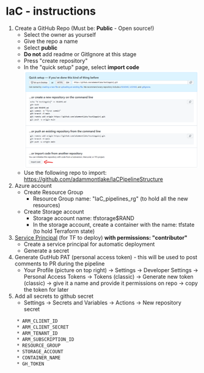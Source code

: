 IaC - instructions
============
1. Create a GitHub Repo (Must be: **Public** - Open source!)
   * Select the owner as yourself
   * Give the repo a name
   * Select **public**
   * **Do not** add readme or GitIgnore at this stage
   * Press "create repository"
   * In the "quick setup" page, select **import code** ![import screenshot](https://github.com/adammontlake/IaC-TF-pipe-demo/blob/main/resources/import_code.png)
   * Use the following repo to import: https://github.com/adammontlake/IaCPipelineStructure
6. Azure account
   * Create Resource Group 
     * Resource Group name: "IaC_pipelines_rg" (to hold all the new resources)
   * Create Storage account
     * Storage account name: tfstorage$RAND
     * In the storage account, create a container with the name: tfstate (to hold Terraform state)
7. [Service Principal](https://learn.microsoft.com/en-us/azure/purview/create-service-principal-azure) (for TF to deploy)  **with permissions: "contributor"**
    * Create a service principal for automatic deployment
    * Generate a secret
8. Generate GutHub PAT (personal access token) - this will be used to post comments to PR during the pipeline
    * Your Profile (picture on top right)  -> Settings -> Developer Settings -> Personal Access Tokens -> Tokens (classic) -> Generate new token (classic) -> give it a name and provide it permissions on repo -> copy the token for later
10. Add all secrets to github secret
    * Settings  ->  Secrets and Variables  ->  Actions  ->  New repository secret
~~~
    * ARM_CLIENT_ID 
    * ARM_CLIENT_SECRET 
    * ARM_TENANT_ID 
    * ARM_SUBSCRIPTION_ID 
    * RESOURCE_GROUP
    * STORAGE_ACCOUNT
    * CONTAINER_NAME
    * GH_TOKEN
~~~
